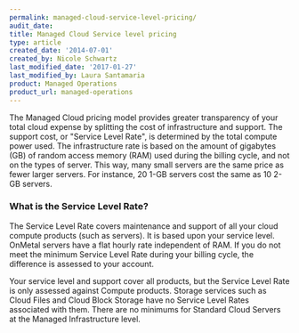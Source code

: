 ```yaml
---
permalink: managed-cloud-service-level-pricing/
audit_date:
title: Managed Cloud Service level pricing
type: article
created_date: '2014-07-01'
created_by: Nicole Schwartz
last_modified_date: '2017-01-27'
last_modified_by: Laura Santamaria
product: Managed Operations
product_url: managed-operations
---
```


The Managed Cloud pricing model provides greater transparency of your total cloud expense by splitting the cost of infrastructure and support. The support cost, or "Service Level Rate", is determined by the total compute power used. The infrastructure rate is based on the amount of gigabytes (GB) of random access memory (RAM) used during the billing cycle, and not on the types of server. This way, many small servers are the same price as fewer larger servers. For instance, 20 1-GB servers cost the same as 10 2-GB servers.

### What is the Service Level Rate?

The Service Level Rate covers maintenance and support of all your cloud compute products (such as servers). It is based upon your service level. OnMetal servers have a flat hourly rate independent of RAM. If you do not meet the minimum Service Level Rate during your billing cycle, the difference is assessed to your account.

Your service level and support cover all products, but the Service Level Rate is only assessed against Compute products. Storage services such as Cloud Files and Cloud Block Storage have no Service Level Rates associated with them. There are no minimums for Standard Cloud Servers at the Managed Infrastructure level.

